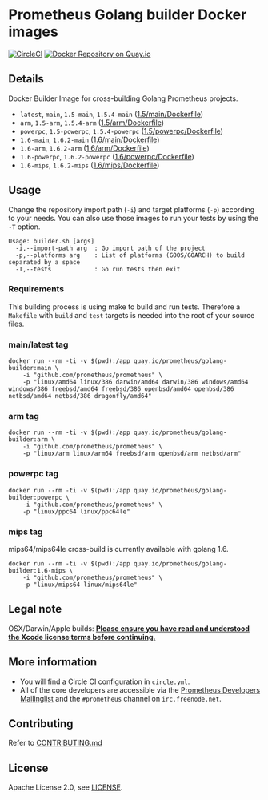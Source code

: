 # Prometheus Golang builder Docker images

[![CircleCI](https://circleci.com/gh/prometheus/golang-builder/tree/master.svg?style=shield)][circleci]
[![Docker Repository on Quay.io](https://quay.io/repository/prometheus/golang-builder/status)][quayio]

## Details

Docker Builder Image for cross-building Golang Prometheus projects.

- `latest`, `main`, `1.5-main`, `1.5.4-main` ([1.5/main/Dockerfile](https://github.com/prometheus/golang-builder/blob/master/1.5/main/Dockerfile))
- `arm`, `1.5-arm`, `1.5.4-arm` ([1.5/arm/Dockerfile](https://github.com/prometheus/golang-builder/blob/master/1.5/arm/Dockerfile))
- `powerpc`, `1.5-powerpc`, `1.5.4-powerpc` ([1.5/powerpc/Dockerfile](https://github.com/prometheus/golang-builder/blob/master/1.5/powerpc/Dockerfile))
- `1.6-main`, `1.6.2-main` ([1.6/main/Dockerfile](https://github.com/prometheus/golang-builder/blob/master/1.6/main/Dockerfile))
- `1.6-arm`, `1.6.2-arm` ([1.6/arm/Dockerfile](https://github.com/prometheus/golang-builder/blob/master/1.6/arm/Dockerfile))
- `1.6-powerpc`, `1.6.2-powerpc` ([1.6/powerpc/Dockerfile](https://github.com/prometheus/golang-builder/blob/master/1.6/powerpc/Dockerfile))
- `1.6-mips`, `1.6.2-mips` ([1.6/mips/Dockerfile](https://github.com/prometheus/golang-builder/blob/master/1.6/mips/Dockerfile))

## Usage

Change the repository import path (`-i`) and target platforms (`-p`) according to your needs.
You can also use those images to run your tests by using the `-T` option.

```
Usage: builder.sh [args]
  -i,--import-path arg  : Go import path of the project
  -p,--platforms arg    : List of platforms (GOOS/GOARCH) to build separated by a space
  -T,--tests            : Go run tests then exit
```

### Requirements

This building process is using make to build and run tests. 
Therefore a `Makefile` with `build` and `test` targets is needed into the root of your source files.

### main/latest tag

```
docker run --rm -ti -v $(pwd):/app quay.io/prometheus/golang-builder:main \
    -i "github.com/prometheus/prometheus" \
    -p "linux/amd64 linux/386 darwin/amd64 darwin/386 windows/amd64 windows/386 freebsd/amd64 freebsd/386 openbsd/amd64 openbsd/386 netbsd/amd64 netbsd/386 dragonfly/amd64"
```

### arm tag

```
docker run --rm -ti -v $(pwd):/app quay.io/prometheus/golang-builder:arm \
    -i "github.com/prometheus/prometheus" \
    -p "linux/arm linux/arm64 freebsd/arm openbsd/arm netbsd/arm"
```

### powerpc tag

```
docker run --rm -ti -v $(pwd):/app quay.io/prometheus/golang-builder:powerpc \
    -i "github.com/prometheus/prometheus" \
    -p "linux/ppc64 linux/ppc64le"
```

### mips tag

mips64/mips64le cross-build is currently available with golang 1.6.

```
docker run --rm -ti -v $(pwd):/app quay.io/prometheus/golang-builder:1.6-mips \
    -i "github.com/prometheus/prometheus" \
    -p "linux/mips64 linux/mips64le"
```

## Legal note

OSX/Darwin/Apple builds:
**[Please ensure you have read and understood the Xcode license
   terms before continuing.](https://www.apple.com/legal/sla/docs/xcode.pdf)**

## More information

  * You will find a Circle CI configuration in `circle.yml`.
  * All of the core developers are accessible via the [Prometheus Developers Mailinglist](https://groups.google.com/forum/?fromgroups#!forum/prometheus-developers) and the `#prometheus` channel on `irc.freenode.net`.

## Contributing

Refer to [CONTRIBUTING.md](CONTRIBUTING.md)

## License

Apache License 2.0, see [LICENSE](LICENSE).

[quayio]: https://quay.io/repository/prometheus/golang-builder
[circleci]: https://circleci.com/gh/prometheus/golang-builder

